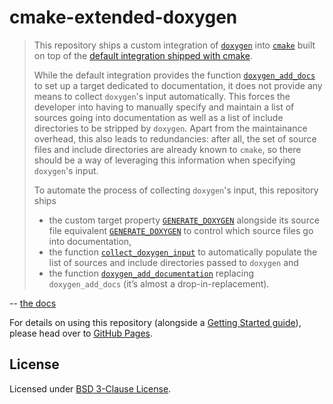 # cmake-extended-doxygen

> This repository ships a custom integration of [`doxygen`](https://doxygen.nl/) into [`cmake`](https://cmake.org/) built on top of the [default integration shipped with cmake](https://cmake.org/cmake/help/latest/module/FindDoxygen.html).
>
> While the default integration provides the function [`doxygen_add_docs`](https://cmake.org/cmake/help/latest/module/FindDoxygen.html#command:doxygen_add_docs) to set up a target dedicated to documentation, it does not provide any means to collect `doxygen`'s input automatically.
> This forces the developer into having to manually specify and maintain a list of sources going into documentation as well as a list of include directories to be stripped by `doxygen`.
> Apart from the maintainance overhead, this also leads to redundancies:
> after all, the set of source files and include directories are already known to `cmake`, so there should be a way of leveraging this information when specifying `doxygen`'s input.
>
> To automate the process of collecting `doxygen`'s input, this repository ships
>
> - the custom target property [`GENERATE_DOXYGEN`](https://90degs2infty.github.io/cmake-extended-doxygen/prop_tgt/GenerateDoxygen.html#prop_tgt:GENERATE_DOXYGEN) alongside its source file equivalent [`GENERATE_DOXYGEN`](https://90degs2infty.github.io/cmake-extended-doxygen/prop_sf/GenerateDoxygen.html#prop_sf:GENERATE_DOXYGEN) to control which source files go into documentation,
> - the function [`collect_doxygen_input`](https://90degs2infty.github.io/cmake-extended-doxygen/module/ExtendedDoxygen.html#command:collect_doxygen_input) to automatically populate the list of sources and include directories passed to `doxygen` and
> - the function [`doxygen_add_documentation`](https://90degs2infty.github.io/cmake-extended-doxygen/module/DoxygenAddDocumentation.html#command:doxygen_add_documentation) replacing `doxygen_add_docs` (it’s almost a drop-in-replacement).

-- [the docs](https://90degs2infty.github.io/cmake-extended-doxygen/index.html)

For details on using this repository (alongside a [Getting Started guide](https://90degs2infty.github.io/cmake-extended-doxygen/getting_started.html)), please head over to [GitHub Pages](https://90degs2infty.github.io/cmake-extended-doxygen/index.html).

## License

Licensed under [BSD 3-Clause License](LICENSE.md).

